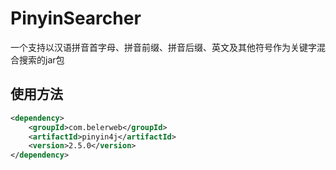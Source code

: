 # PinyinSearcher
一个支持以汉语拼音首字母、拼音前缀、拼音后缀、英文及其他符号作为关键字混合搜索的jar包
## 使用方法

```XML
<dependency>
    <groupId>com.belerweb</groupId>
    <artifactId>pinyin4j</artifactId>
    <version>2.5.0</version>
</dependency>
```
